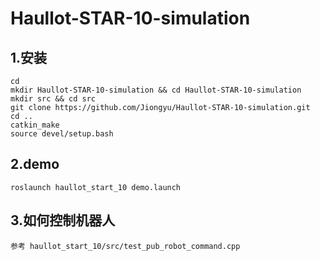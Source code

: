 # Haullot-STAR-10-simulation

## 1.安装
`cd`  
`mkdir Haullot-STAR-10-simulation && cd Haullot-STAR-10-simulation`  
`mkdir src && cd src`  
`git clone https://github.com/Jiongyu/Haullot-STAR-10-simulation.git`  
`cd ..`  
`catkin_make`  
`source devel/setup.bash`  

## 2.demo
`roslaunch haullot_start_10 demo.launch`

## 3.如何控制机器人
`参考 haullot_start_10/src/test_pub_robot_command.cpp`
